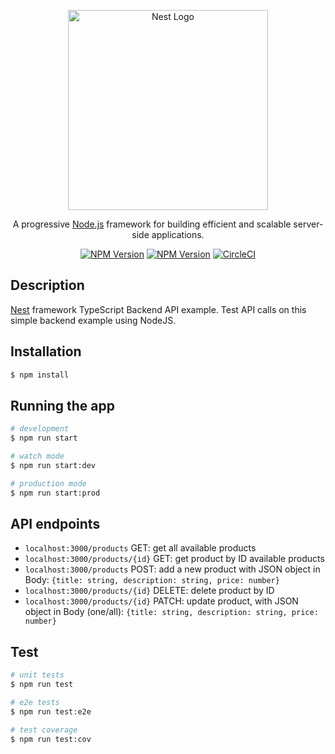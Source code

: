 <p align="center">
  <a href="http://nestjs.com/" target="blank"><img src="https://nestjs.com/img/logo_text.svg" width="320" alt="Nest Logo" /></a>
</p>

[circleci-image]: https://img.shields.io/circleci/build/github/nestjs/nest/master?token=abc123def456
[circleci-url]: https://circleci.com/gh/nestjs/nest

  <p align="center">A progressive <a href="http://nodejs.org" target="_blank">Node.js</a> framework for building efficient and scalable server-side applications.</p>
    <p align="center">
<a href="https://img.shields.io/badge/author-Radu%20Lepadatu-brightgreen" target="_blank"><img src="https://img.shields.io/badge/author-Radu%20Lepadatu-brightgreen" alt="NPM Version" /></a>
<a href="https://www.npmjs.com/~nestjscore" target="_blank"><img src="https://img.shields.io/npm/v/@nestjs/core.svg" alt="NPM Version" /></a>
<a href="https://circleci.com/gh/nestjs/nest" target="_blank"><img src="https://img.shields.io/circleci/build/github/nestjs/nest/master" alt="CircleCI" /></a>
</p>
  <!--[![Backers on Open Collective](https://opencollective.com/nest/backers/badge.svg)](https://opencollective.com/nest#backer)
  [![Sponsors on Open Collective](https://opencollective.com/nest/sponsors/badge.svg)](https://opencollective.com/nest#sponsor)-->

## Description

[Nest](https://github.com/nestjs/nest) framework TypeScript Backend API example. Test API calls on this simple backend example using NodeJS. 

## Installation

```bash
$ npm install
```

## Running the app

```bash
# development
$ npm run start

# watch mode
$ npm run start:dev

# production mode
$ npm run start:prod
```

## API endpoints

- `localhost:3000/products` GET: get all available products
- `localhost:3000/products/{id}` GET: get product by ID available products
- `localhost:3000/products` POST: add a new product with JSON object in Body: `{title: string, description: string, price: number}`
- `localhost:3000/products/{id}` DELETE: delete product by ID 
- `localhost:3000/products/{id}` PATCH: update product, with JSON object in Body (one/all): `{title: string, description: string, price: number}`


## Test

```bash
# unit tests
$ npm run test

# e2e tests
$ npm run test:e2e

# test coverage
$ npm run test:cov
```

